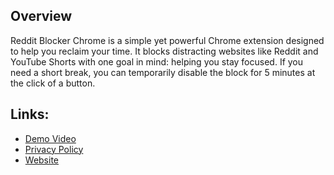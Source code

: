 ## Overview
Reddit Blocker Chrome is a simple yet powerful Chrome extension designed to help you reclaim your time. It blocks distracting websites like Reddit and YouTube Shorts with one goal in mind: helping you stay focused. If you need a short break, you can temporarily disable the block for 5 minutes at the click of a button.

## Links:
- [Demo Video](https://www.youtube.com/watch?v=T0xrbqZ7O0w)
- [Privacy Policy](https://paprika-ditch.github.io/Reddit-Blocker-Chrome/privacy)
- [Website](https://paprika-ditch.github.io/Reddit-Blocker-Chrome/)
